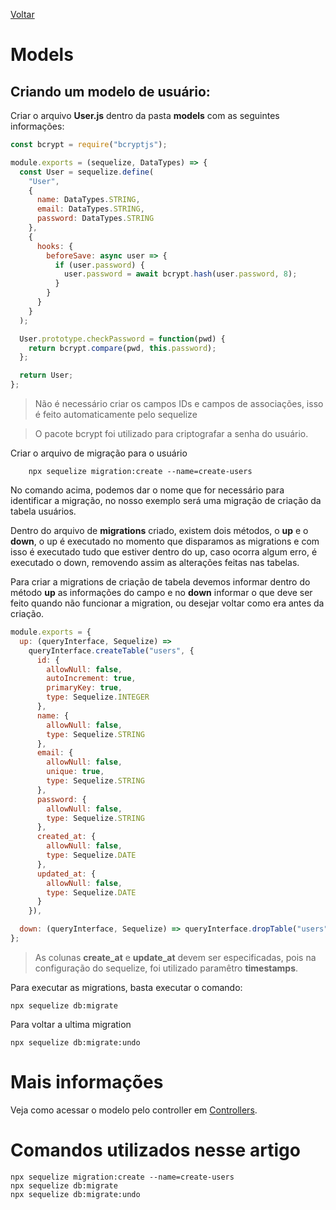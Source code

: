 [Voltar](/src/express/sequelize.md)

# Models

## Criando um modelo de usuário:

Criar o arquivo **User.js** dentro da pasta **models** com as seguintes informações:

```js
const bcrypt = require("bcryptjs");

module.exports = (sequelize, DataTypes) => {
  const User = sequelize.define(
    "User",
    {
      name: DataTypes.STRING,
      email: DataTypes.STRING,
      password: DataTypes.STRING
    },
    {
      hooks: {
        beforeSave: async user => {
          if (user.password) {
            user.password = await bcrypt.hash(user.password, 8);
          }
        }
      }
    }
  );

  User.prototype.checkPassword = function(pwd) {
    return bcrypt.compare(pwd, this.password);
  };

  return User;
};
```

> Não é necessário criar os campos IDs e campos de associações, isso é feito automaticamente pelo sequelize

> O pacote bcrypt foi utilizado para criptografar a senha do usuário.

Criar o arquivo de migração para o usuário

```
    npx sequelize migration:create --name=create-users
```

No comando acima, podemos dar o nome que for necessário para identificar a migração, no nosso exemplo será uma migração de criação da tabela usuários.

Dentro do arquivo de **migrations** criado, existem dois métodos, o **up** e o **down**, o up é executado no momento que disparamos as migrations e com isso é executado tudo que estiver dentro do up, caso ocorra algum erro, é executado o down, removendo assim as alterações feitas nas tabelas.

Para criar a migrations de criação de tabela devemos informar dentro do método **up** as informações do campo e no **down** informar o que deve ser feito quando não funcionar a migration, ou desejar voltar como era antes da criação.

```js
module.exports = {
  up: (queryInterface, Sequelize) =>
    queryInterface.createTable("users", {
      id: {
        allowNull: false,
        autoIncrement: true,
        primaryKey: true,
        type: Sequelize.INTEGER
      },
      name: {
        allowNull: false,
        type: Sequelize.STRING
      },
      email: {
        allowNull: false,
        unique: true,
        type: Sequelize.STRING
      },
      password: {
        allowNull: false,
        type: Sequelize.STRING
      },
      created_at: {
        allowNull: false,
        type: Sequelize.DATE
      },
      updated_at: {
        allowNull: false,
        type: Sequelize.DATE
      }
    }),

  down: (queryInterface, Sequelize) => queryInterface.dropTable("users")
};
```

> As colunas **create_at** e **update_at** devem ser especificadas, pois na configuração do sequelize, foi utilizado paramêtro **timestamps**.

Para executar as migrations, basta executar o comando:

```
npx sequelize db:migrate
```

Para voltar a ultima migration

```
npx sequelize db:migrate:undo
```

# Mais informações

Veja como acessar o modelo pelo controller em [Controllers](/src/express/sequelize/controllers.md).

# Comandos utilizados nesse artigo

```
npx sequelize migration:create --name=create-users
npx sequelize db:migrate
npx sequelize db:migrate:undo
```
